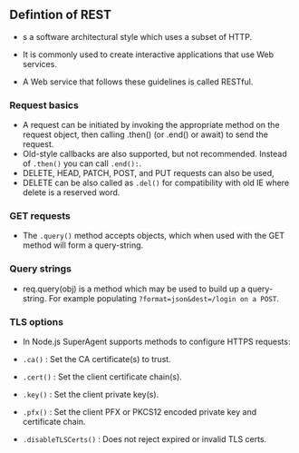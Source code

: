 ## Defintion of REST

- s a software architectural style which uses a subset of HTTP.

- It is commonly used to create interactive applications that use Web services.

- A Web service that follows these guidelines is called RESTful.

### Request basics
- A request can be initiated by invoking the appropriate method on the request object, then calling .then() (or .end() or await) to send the request.
- Old-style callbacks are also supported, but not recommended. Instead of `.then()` you can call `.end():`.
- DELETE, HEAD, PATCH, POST, and PUT requests can also be used,
- DELETE can be also called as `.del()` for compatibility with old IE where delete is a reserved word.

### GET requests
- The `.query()` method accepts objects, which when used with the GET method will form a query-string.

### Query strings
- req.query(obj) is a method which may be used to build up a query-string. For example populating `?format=json&dest=/login on a POST`.

### TLS options
* In Node.js SuperAgent supports methods to configure HTTPS requests:

- `.ca()` : Set the CA certificate(s) to trust.

- `.cert()` : Set the client certificate chain(s).

- `.key()` : Set the client private key(s).

- `.pfx()` : Set the client PFX or PKCS12 encoded private key and certificate chain.

- `.disableTLSCerts()` : Does not reject expired or invalid TLS certs.

